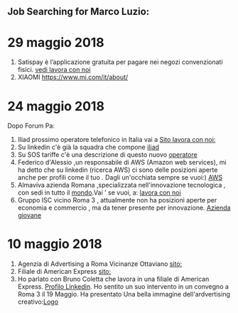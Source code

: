 Job Searching for Marco Luzio:
------------------------------


# 29 maggio 2018
1. Satispay è l’applicazione gratuita per pagare nei negozi convenzionati fisici. [vedi lavora con noi](https://www.satispay.com/jobs/sales-city-manager)
2. XIAOMI https://www.mi.com/it/about/


# 24 maggio 2018
Dopo Forum Pa:

1. Iliad prossimo operatore telefonico in Italia vai a [Sito lavora con noi:](http://iliad.it/lavoraConNoi.html)
2. Su linkedin c'è già la squadra che compone [iliad](https://www.linkedin.com/search/results/index/?keywords=iliad&origin=GLOBAL_SEARCH_HEADER)
3. Su SOS tariffe c'è una descrizione di questo nuovo [operatore](https://www.sostariffe.it/news/iliad-sara-il-4-operatore-mobile-low-cost-259422/)
3. Federico d'Alessio ,un responsabile di AWS (Amazon web services), mi ha detto che su linkedin (ricerca AWS) ci sono delle posizioni aperte anche per profili come il tuo . Dagli un'occhiata sempre se vuoi:) [AWS](https://aws.amazon.com/it/) 
4. Almaviva azienda Romana ,specializzata nell'innovazione tecnologica , con sedi in tutto il [mondo](http://www.almaviva.it/IT/ChiSiamo/DoveSiamo/Pagine/default.aspx?status=country&idPaese=2).Vai ' se vuoi, a:  [lavora con noi](http://www.almaviva.it/IT/ChiSiamo/LavoraConNoi/Pagine/Neolaureati-in-discipline-scientifiche.aspx)
5. Gruppo ISC vicino Roma 3 , attualmente non ha posizioni aperte per economia e commercio , ma da tener presente per innovazione.
[Azienda giovane](https://www.gruppoisc.com/senza-categoria/job-meeting-roma-2018-partecipazione-di-information-sharing-company/)


# 10 maggio 2018

1. Agenzia di Advertising a Roma Vicinanze Ottaviano [sito:](http://www.alanadvantage.net/)
2. Filiale di American Express [sito:](https://www.americanexpress.com/it/content/about-american-express.html?inav=it_sitefooter_about)
3. Ho parlato con Bruno Coletta che lavora in una filiale di American Express. [Profilo Linkedin](https://www.linkedin.com/in/brunocoletta/). Ho sentito un suo intervento in un convegno a Roma 3 il 19 Maggio. 
Ha presentato Una bella immagine dell'ardvertising creativo:[Logo](https://raw.githubusercontent.com/scarimp/Job-Searching/master/logo_advertising.png)

